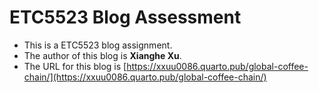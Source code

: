 
# ETC5523 Blog Assessment

* This is a ETC5523 blog assignment.  
* The author of this blog is **Xianghe Xu**.
* The URL for this blog is [https://xxuu0086.quarto.pub/global-coffee-chain/](https://xxuu0086.quarto.pub/global-coffee-chain/)
